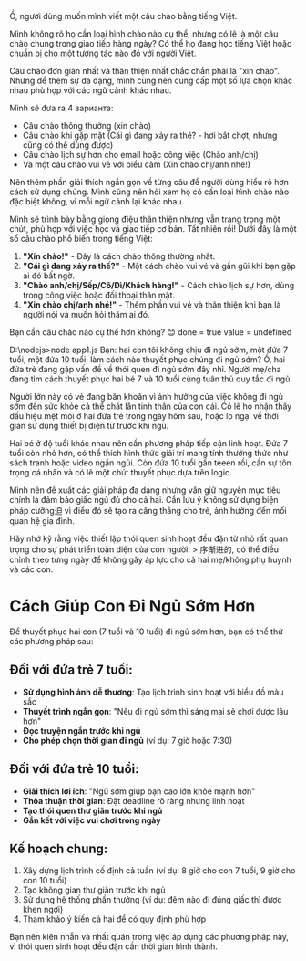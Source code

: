 <think>
Ồ, người dùng muốn mình viết một câu chào bằng tiếng Việt.

Mình không rõ họ cần loại hình chào nào cụ thể, nhưng có lẽ là một câu chào chung trong giao tiếp hàng ngày? Có thể họ đang học tiếng Việt hoặc chuẩn bị cho một tương tác nào đó với người Việt.

Câu chào đơn giản nhất và thân thiện nhất chắc chắn phải là "xin chào". Nhưng để thêm sự đa dạng, mình cũng nên cung cấp một số lựa chọn khác nhau phù hợp với các ngữ cảnh khác nhau.

Mình sẽ đưa ra 4 варианта:
- Câu chào thông thường (xin chào)
- Câu chào khi gặp mặt (Cái gì đang xảy ra thế? - hơi bất chợt, nhưng cũng có thể dùng được)
- Câu chào lịch sự hơn cho email hoặc công việc (Chào anh/chị)
- Và một câu chào vui vẻ với biểu cảm (Xin chào chị/anh nhé!)

Nên thêm phần giải thích ngắn gọn về từng câu để người dùng hiểu rõ hơn cách sử dụng chúng. Mình cũng nên hỏi xem họ có cần loại hình chào nào đặc biệt không, vì mỗi ngữ cảnh lại khác nhau.

Mình sẽ trình bày bằng giọng điệu thân thiện nhưng vẫn trang trọng một chút, phù hợp với việc học và giao tiếp cơ bản.
</think>
Tất nhiên rồi! Dưới đây là một số câu chào phổ biến trong tiếng Việt:

1. **"Xin chào!"** - Đây là cách chào thông thường nhất.
2. **"Cái gì đang xảy ra thế?"** - Một cách chào vui vẻ và gần gũi khi bạn gặp ai đó bất ngờ.
3. **"Chào anh/chị/Sếp/Cô/Dì/Khách hàng!"** - Cách chào lịch sự hơn, dùng trong công việc hoặc đối thoại thân mật.
4. **"Xin chào chị/anh nhé!"** - Thêm phần vui vẻ và thân thiện khi bạn là người nói và muốn hỏi thăm ai đó.

Bạn cần câu chào nào cụ thể hơn không? 😊 done = true value = undefined

D:\nodejs>node app1.js
Bạn: hai con tôi không chịu đi ngủ sớm, một đứa 7 tuổi, một đứa 10 tuổi. làm cách nào thuyết phục chúng đi ngủ sớm?
<think>
Ồ, hai đứa trẻ đang gặp vấn đề về thói quen đi ngủ sớm đây nhỉ. Người mẹ/cha đang tìm cách thuyết phục hai bé 7 và 10 tuổi cùng tuân thủ quy tắc đi ngủ.

Người lớn này có vẻ đang băn khoăn vì ảnh hưởng của việc không đi ngủ sớm đến sức khỏe cả thể chất lẫn tinh thần của con cái. Có lẽ họ nhận thấy dấu hiệu mệt mỏi ở hai đứa trẻ trong ngày hôm sau, hoặc lo ngại về thời gian sử dụng thiết bị điện tử trước khi ngủ.

Hai bé ở độ tuổi khác nhau nên cần phương pháp tiếp cận linh hoạt. Đứa 7 tuổi còn nhỏ hơn, có thể thích hình thức giải trí mang tính thưởng thức như sách tranh hoặc video ngắn ngủi. Còn đứa 10 tuổi gần teeen rồi, cần sự tôn trọng cá nhân và có lẽ một chút thuyết phục dựa trên logic.

Mình nên đề xuất các giải pháp đa dạng nhưng vẫn giữ nguyên mục tiêu chính là đảm bảo giấc ngủ đủ cho cả hai. Cần lưu ý không sử dụng biện pháp cưỡng迫 vì điều đó sẽ tạo ra căng thẳng cho trẻ, ảnh hưởng đến mối quan hệ gia đình.

Hãy nhớ kỹ rằng việc thiết lập thói quen sinh hoạt đều đặn từ nhỏ rất quan trọng cho sự phát triển toàn diện của con người. > 序渐进的, có thể điều chỉnh theo từng ngày để không gây áp lực cho cả hai mẹ/không phụ huynh và các con.
</think>
# Cách Giúp Con Đi Ngủ Sớm Hơn

Để thuyết phục hai con (7 tuổi và 10 tuổi) đi ngủ sớm hơn, bạn có thể thử các phương pháp sau:

## Đối với đứa trẻ 7 tuổi:
- **Sử dụng hình ảnh dễ thương**: Tạo lịch trình sinh hoạt với biểu đồ màu sắc
- **Thuyết trình ngắn gọn**: "Nếu đi ngủ sớm thì sáng mai sẽ chơi được lâu hơn"
- **Đọc truyện ngắn trước khi ngủ**
- **Cho phép chọn thời gian đi ngủ** (ví dụ: 7 giờ hoặc 7:30)

## Đối với đứa trẻ 10 tuổi:
- **Giải thích lợi ích**: "Ngủ sớm giúp bạn cao lớn khỏe mạnh hơn"
- **Thỏa thuận thời gian**: Đặt deadline rõ ràng nhưng linh hoạt
- **Tạo thói quen thư giãn trước khi ngủ**
- **Gắn kết với việc vui chơi trong ngày**

## Kế hoạch chung:
1. Xây dựng lịch trình cố định cả tuần (ví dụ: 8 giờ cho con 7 tuổi, 9 giờ cho con 10 tuổi)
2. Tạo không gian thư giãn trước khi ngủ
3. Sử dụng hệ thống phần thưởng (ví dụ: đêm nào đi đúng giấc thì được khen ngợi)
4. Tham khảo ý kiến cả hai để có quy định phù hợp

Bạn nên kiên nhẫn và nhất quán trong việc áp dụng các phương pháp này, vì thói quen sinh hoạt đều đặn cần thời gian hình thành.
